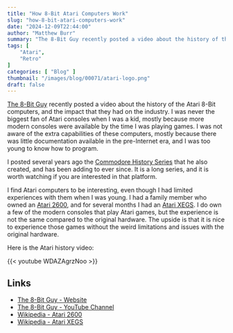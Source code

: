 ```yaml
---
title: "How 8-Bit Atari Computers Work"
slug: "how-8-bit-atari-computers-work"
date: "2024-12-09T22:44:00"
author: "Matthew Burr"
summary: "The 8-Bit Guy recently posted a video about the history of the Atari 8-Bit computers, and the impact that they had on the industry. I was never the biggest fan of Atari consoles when I was a kid, mostly because more modern consoles were available by the time I was playing games. I was not aware of the extra capabilities of these computers, mostly because there was little documentation available in the pre-Internet era, and I was too young to know how to program."
tags: [
    "Atari",
    "Retro"
]
categories: [ "Blog" ]
thumbnail: "/images/blog/00071/atari-logo.png"
draft: false
---
```


[The 8-Bit Guy](https://www.youtube.com/c/The8BitGuy) recently posted a video about the history of the Atari 8-Bit computers, and the impact that they had on the industry. I was never the biggest fan of Atari consoles when I was a kid, mostly because more modern consoles were available by the time I was playing games. I was not aware of the extra capabilities of these computers, mostly because there was little documentation available in the pre-Internet era, and I was too young to know how to program.

I posted several years ago the [Commodore History Series](http://localhost:1313/blog/2018/09/28/commodore-history-series/) that he also created, and has been adding to ever since. It is a long series, and it is worth watching if you are interested in that platform.

I find Atari computers to be interesting, even though I had limited experiences with them when I was young. I had a family member who owned an [Atari 2600](https://en.wikipedia.org/wiki/Atari_2600), and for several months I had an [Atari XEGS](https://en.wikipedia.org/wiki/Atari_XEGS). I do own a few of the modern consoles that play Atari games, but the experience is not the same compared to the original hardware. The upside is that it is nice to experience those games without the weird limitations and issues with the original hardware.

Here is the Atari history video:

{{< youtube WDAZAgrzNoo >}}

## Links ##

* [The 8-Bit Guy - Website](https://www.the8bitguy.com/)
* [The 8-Bit Guy - YouTube Channel](https://www.youtube.com/c/The8BitGuy)
* [Wikipedia - Atari 2600](https://en.wikipedia.org/wiki/Atari_2600)
* [Wikipedia - Atari XEGS](https://en.wikipedia.org/wiki/Atari_XEGS)
